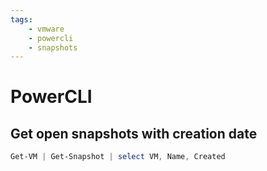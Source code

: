```yaml
---
tags:
    - vmware
    - powercli
    - snapshots
---
```


# PowerCLI
## Get open snapshots with creation date
```powershell
Get-VM | Get-Snapshot | select VM, Name, Created
```
